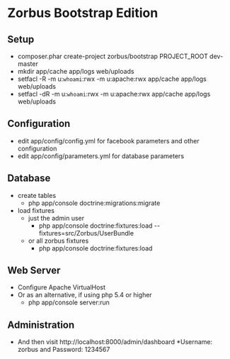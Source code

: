 Zorbus Bootstrap Edition
========================

Setup
-----

* composer.phar create-project zorbus/bootstrap PROJECT_ROOT dev-master
* mkdir app/cache app/logs web/uploads
* setfacl -R -m u:`whoami`:rwx -m u:apache:rwx app/cache app/logs web/uploads
* setfacl -dR -m u:`whoami`:rwx -m u:apache:rwx app/cache app/logs web/uploads

Configuration
-------------

* edit app/config/config.yml for facebook parameters and other configuration
* edit app/config/parameters.yml for database parameters

Database
--------

* create tables
  * php app/console doctrine:migrations:migrate
* load fixtures
  * just the admin user
    * php app/console doctrine:fixtures:load --fixtures=src/Zorbus/UserBundle
  * or all zorbus fixtures
    * php app/console doctrine:fixtures:load

Web Server
----------

* Configure Apache VirtualHost
* Or as an alternative, if using php 5.4 or higher
  * php app/console server:run

Administration
--------------

* And then visit http://localhost:8000/admin/dashboard
  *Username: zorbus and Password: 1234567